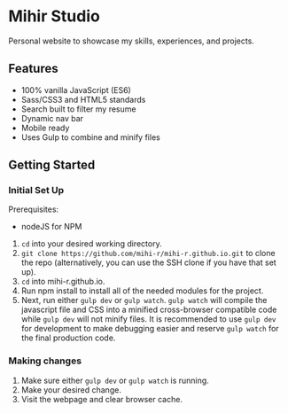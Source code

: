 # Mihir Studio
Personal website to showcase my skills, experiences, and projects.

## Features
- 100% vanilla JavaScript (ES6)
- Sass/CSS3 and HTML5 standards
- Search built to filter my resume
- Dynamic nav bar
- Mobile ready
- Uses Gulp to combine and minify files

## Getting Started
### Initial Set Up
Prerequisites:
- nodeJS for NPM

1. `cd` into your desired working directory.
2. `git clone https://github.com/mihi-r/mihi-r.github.io.git` to clone the repo (alternatively, you can use the SSH clone if you have that set up).
3. `cd` into mihi-r.github.io.
4. Run npm install to install all of the needed modules for the project.
5. Next, run either `gulp dev` or `gulp watch`. `gulp watch` will compile the javascript file and CSS into a minified cross-browser compatible code while `gulp dev` will not minify files. It is recommended to use `gulp dev` for development to make debugging easier and reserve `gulp watch` for the final production code.

### Making changes
1. Make sure either `gulp dev` or `gulp watch` is running.
2. Make your desired change.
3. Visit the webpage and clear browser cache.
